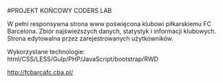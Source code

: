 #PROJEKT KOŃCOWY CODERS LAB

W pełni responsywna strona www poświęcona klubowi
piłkarskiemu FC Barcelona. Zbiór najświeższych danych,
statystyk i informacji klubowych. Strona edytowalna przez
zarejestrowanych użytkowników.

Wykorzystane technologie:
html/CSS/LESS/Gulp/PHP/JavaScript/bootstrap/RWD

http://fcbarcafc.cba.pl/
